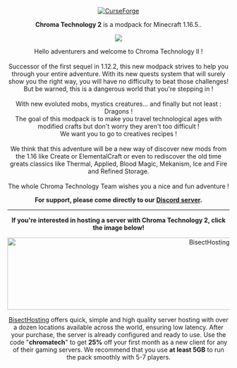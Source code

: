<p align="center">
  <a href="https://www.curseforge.com/minecraft/modpacks/chroma-technology">
    <img border="0" alt="CurseForge" src="https://imgur.com/JFrClUh.png">
  </a>
</p>

<p align="center">
<strong>Chroma Technology 2</strong> is a modpack for Minecraft 1.16.5..
</p>

<p align="center">
  <a href="https://discord.gg/cVEMguY">
    <img src="https://img.shields.io/discord/370244934483312640?color=1b1b1b&label=Discord&logo=Discord&style=for-the-badge">
  </a>
</p>

<p align="center">
 Hello adventurers and welcome to Chroma Technology II !<br><br>Successor of the first sequel in 1.12.2, this new modpack strives to help you through your entire adventure. With its new quests system that will surely show you the right way, you will have no difficulty to beat those challenges! But be warned, this is a dangerous world that you're stepping in !<br><br>With new evoluted mobs, mystics creatures... and finally but not least : Dragons !<br>The goal of this modpack is to make you travel technological ages with modified crafts but don't worry they aren't too difficult !<br>We want you to go to creatives recipes !<br><br>We think that this adventure will be a new way of discover new mods from the 1.16 like Create or ElementalCraft or even to rediscover the old time greats classics like Thermal, Applied, Blood Magic, Mekanism, Ice and Fire and Refined Storage.<br><br>The whole Chroma Technology Team wishes you a nice and fun adventure !
</p>

<p align="center">
  <strong>For support, please come directly to our <a href="https://discord.gg/cVEMguY">Discord server</a>.</strong>
</p>

------------------------------

<p align="center">
  <strong>If you're interested in hosting a server with Chroma Technology 2, click the image below!</strong>
</p>

<p align="center">
  <a href="https://bisecthosting.com/chromatech">
    <img border="0" alt="BisectHosting" src="https://www.bisecthosting.com/partners/custom-banners/2894a78f-d1ad-4e34-9708-e94eb0023178.png" width="900" height="164">
  </a>
</p>                                                                                                                                             

<p align="center">
<a href="https://bisecthosting.com/chromatech">BisectHosting</a> offers quick, simple and high quality server hosting with over a dozen locations available across the world, ensuring low latency. After your purchase, the server is already configured and ready to use.
Use the code "<strong>chromatech</strong>" to get <strong>25%</strong> off your first month as a new client for any of their gaming servers.
We recommend that you use <strong>at least 5GB</strong> to run the pack smoothly with 5-7 players.
</p>
